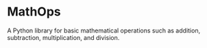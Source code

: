 # MathOps
A Python library for basic mathematical operations such as addition, subtraction, multiplication, and division.
